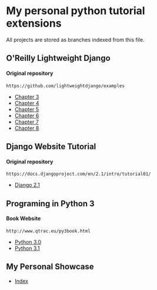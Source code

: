 My personal python tutorial extensions
======================================
All projects are stored as branches indexed from this file. 

O'Reilly Lightweight Django
--------------------------------------
#### Original repository
    https://github.com/lightweightdjango/examples

* [Chapter 3](https://github.com/orionempire/study_python/tree/oreilly_lwd_chap_03/)
* [Chapter 4](https://github.com/orionempire/study_python/tree/oreilly_lwd_chap_04/)
* [Chapter 5](https://github.com/orionempire/study_python/tree/oreilly_lwd_chap_05/)
* [Chapter 6](https://github.com/orionempire/study_python/tree/oreilly_lwd_chap_06/)
* [Chapter 7](https://github.com/orionempire/study_python/tree/oreilly_lwd_chap_07/)
* [Chapter 8](https://github.com/orionempire/study_python/tree/oreilly_lwd_chap_08/)

Django Website Tutorial
--------------------------------------
#### Original repository
    https://docs.djangoproject.com/en/2.1/intro/tutorial01/

* [Django 2.1](https://github.com/orionempire/study_python/tree/django_tut_2_1/)

Programing in Python 3
--------------------------------------
#### Book Website
    http://www.qtrac.eu/py3book.html

* [Python 3.0](https://github.com/orionempire/study_python/tree/programming_in_python_3_0/)
* [Python 3.1](https://github.com/orionempire/study_python/tree/programming_in_python_3_1/)

My Personal Showcase
--------------------------------------
* [Index](https://github.com/orionempire/study_python/tree/personal_showcase_01/)